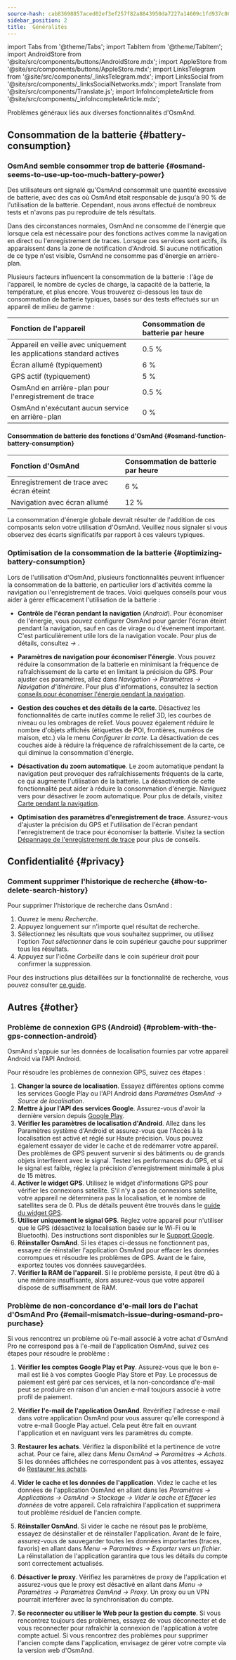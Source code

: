 ```yaml
---
source-hash: cab83698857aced02ef3ef257f82a8843950da7227a14609c1fd937c86c5c499
sidebar_position: 2
title:  Généralités
---
```


import Tabs from '@theme/Tabs';
import TabItem from '@theme/TabItem';
import AndroidStore from '@site/src/components/buttons/AndroidStore.mdx';
import AppleStore from '@site/src/components/buttons/AppleStore.mdx';
import LinksTelegram from '@site/src/components/_linksTelegram.mdx';
import LinksSocial from '@site/src/components/_linksSocialNetworks.mdx';
import Translate from '@site/src/components/Translate.js';
import InfoIncompleteArticle from '@site/src/components/_infoIncompleteArticle.mdx';

Problèmes généraux liés aux diverses fonctionnalités d'OsmAnd.

## Consommation de la batterie {#battery-consumption}

### OsmAnd semble consommer trop de batterie {#osmand-seems-to-use-up-too-much-battery-power}

Des utilisateurs ont signalé qu'OsmAnd consommait une quantité excessive de batterie, avec des cas où OsmAnd était responsable de jusqu'à 90 % de l'utilisation de la batterie. Cependant, nous avons effectué de nombreux tests et n'avons pas pu reproduire de tels résultats.  

Dans des circonstances normales, OsmAnd ne consomme de l'énergie que lorsque cela est nécessaire pour des fonctions actives comme la navigation en direct ou l'enregistrement de traces. Lorsque ces services sont actifs, ils apparaissent dans la zone de notification d'Android. Si aucune notification de ce type n'est visible, OsmAnd ne consomme pas d'énergie en arrière-plan.  

Plusieurs facteurs influencent la consommation de la batterie : l'âge de l'appareil, le nombre de cycles de charge, la capacité de la batterie, la température, et plus encore. Vous trouverez ci-dessous les taux de consommation de batterie typiques, basés sur des tests effectués sur un appareil de milieu de gamme :

| Fonction de l'appareil | Consommation de batterie par heure |
| :--- | :--- |
| Appareil en veille avec uniquement les applications standard actives | 0.5 % |
| Écran allumé (typiquement) | 6 % |
| GPS actif (typiquement) | 5 % |
| OsmAnd en arrière-plan pour l'enregistrement de trace | 0.5 % |
| OsmAnd n'exécutant aucun service en arrière-plan | 0 % |

#### Consommation de batterie des fonctions d'OsmAnd {#osmand-function-battery-consumption}

| Fonction d'OsmAnd | Consommation de batterie par heure |
| :--- | :--- |
| Enregistrement de trace avec écran éteint | 6 % |
| Navigation avec écran allumé | 12 % |

La consommation d'énergie globale devrait résulter de l'addition de ces composants selon votre utilisation d'OsmAnd. Veuillez nous signaler si vous observez des écarts significatifs par rapport à ces valeurs typiques.


### Optimisation de la consommation de la batterie {#optimizing-battery-consumption}

Lors de l'utilisation d'OsmAnd, plusieurs fonctionnalités peuvent influencer la consommation de la batterie, en particulier lors d'activités comme la navigation ou l'enregistrement de traces. Voici quelques conseils pour vous aider à gérer efficacement l'utilisation de la batterie :

- **Contrôle de l'écran pendant la navigation** (*Android*). Pour économiser de l'énergie, vous pouvez configurer OsmAnd pour garder l'écran éteint pendant la navigation, sauf en cas de virage ou d'événement important. C'est particulièrement utile lors de la navigation vocale. Pour plus de détails, consultez *<Translate android="true" ids="shared_string_menu,configure_profile,general_settings_2"/> → [<Translate android="true" ids="screen_control"/>](../navigation/guidance/voice-navigation.md#screen-control)*.

- **Paramètres de navigation pour économiser l'énergie**. Vous pouvez réduire la consommation de la batterie en minimisant la fréquence de rafraîchissement de la carte et en limitant la précision du GPS. Pour ajuster ces paramètres, allez dans *Navigation → Paramètres → Navigation d'itinéraire*. Pour plus d'informations, consultez la section [conseils pour économiser l'énergie pendant la navigation](../navigation/setup/route-navigation.md#power-saving-tips).

- **Gestion des couches et des détails de la carte**. Désactivez les fonctionnalités de carte inutiles comme le relief 3D, les courbes de niveau ou les ombrages de relief. Vous pouvez également réduire le nombre d'objets affichés (étiquettes de POI, frontières, numéros de maison, etc.) via le menu *Configurer la carte*. La désactivation de ces couches aide à réduire la fréquence de rafraîchissement de la carte, ce qui diminue la consommation d'énergie.

- **Désactivation du zoom automatique**. Le zoom automatique pendant la navigation peut provoquer des rafraîchissements fréquents de la carte, ce qui augmente l'utilisation de la batterie. La désactivation de cette fonctionnalité peut aider à réduire la consommation d'énergie. Naviguez vers *<Translate android="true" ids="shared_string_menu,shared_string_settings,application_profiles,routing_settings_2,map_during_navigation"/>* pour désactiver le zoom automatique. Pour plus de détails, visitez [Carte pendant la navigation](../navigation/guidance/map-during-navigation.md).

- **Optimisation des paramètres d'enregistrement de trace**. Assurez-vous d'ajuster la précision du GPS et l'utilisation de l'écran pendant l'enregistrement de trace pour économiser la batterie. Visitez la section [Dépannage de l'enregistrement de trace](../troubleshooting/track-recording-issues.md) pour plus de conseils.


## Confidentialité {#privacy}

<!--
Privacy related issues (delete history / check internet usage / permissions).
-->

### Comment supprimer l'historique de recherche {#how-to-delete-search-history}

Pour supprimer l'historique de recherche dans OsmAnd :

1. Ouvrez le menu *Recherche*.
2. Appuyez longuement sur n'importe quel résultat de recherche.
3. Sélectionnez les résultats que vous souhaitez supprimer, ou utilisez l'option *Tout sélectionner* dans le coin supérieur gauche pour supprimer tous les résultats.
4. Appuyez sur l'icône *Corbeille* dans le coin supérieur droit pour confirmer la suppression.

Pour des instructions plus détaillées sur la fonctionnalité de recherche, vous pouvez consulter [ce guide](../search/search-history.md).


## Autres {#other}

### Problème de connexion GPS (Android) {#problem-with-the-gps-connection-android}

OsmAnd s'appuie sur les données de localisation fournies par votre appareil Android via l'API Android.  

Pour résoudre les problèmes de connexion GPS, suivez ces étapes :

1. **Changer la source de localisation**. Essayez différentes options comme les services Google Play ou l'API Android dans *Paramètres OsmAnd → Source de localisation*.
2. **Mettre à jour l'API des services Google**. Assurez-vous d'avoir la dernière version depuis [Google Play](https://play.google.com/store/apps/details?id=com.google.android.gms&hl=en&gl=US).
3. **Vérifier les paramètres de localisation d'Android**. Allez dans les Paramètres système d'Android et assurez-vous que l'Accès à la localisation est activé et réglé sur Haute précision. Vous pouvez également essayer de vider le cache et de redémarrer votre appareil. Des problèmes de GPS peuvent survenir si des bâtiments ou de grands objets interfèrent avec le signal. Testez les performances du GPS, et si le signal est faible, réglez la précision d'enregistrement minimale à plus de 15 mètres.
4. **Activer le widget GPS**. Utilisez le widget d'informations GPS pour vérifier les connexions satellite. S'il n'y a pas de connexions satellite, votre appareil ne déterminera pas la localisation, et le nombre de satellites sera de 0. Plus de détails peuvent être trouvés dans le [guide du widget GPS](../widgets/info-widgets.md#gps-info).
5. **Utiliser uniquement le signal GPS**. Réglez votre appareil pour n'utiliser que le GPS (désactivez la localisation basée sur le Wi-Fi ou le Bluetooth). Des instructions sont disponibles sur le [Support Google](https://support.google.com/android/answer/3467281?hl=en).
6. **Réinstaller OsmAnd**. Si les étapes ci-dessus ne fonctionnent pas, essayez de réinstaller l'application OsmAnd pour effacer les données corrompues et résoudre les problèmes de GPS. Avant de le faire, exportez toutes vos données sauvegardées.
7. **Vérifier la RAM de l'appareil**. Si le problème persiste, il peut être dû à une mémoire insuffisante, alors assurez-vous que votre appareil dispose de suffisamment de RAM.


### Problème de non-concordance d'e-mail lors de l'achat d'OsmAnd Pro {#email-mismatch-issue-during-osmand-pro-purchase}

<!-- ???
or this title:
### Resolving payment account and app email sync issues in OsmAnd {#resolving-payment-account-and-app-email-sync-issues-in-osmand}
-->

Si vous rencontrez un problème où l'e-mail associé à votre achat d'OsmAnd Pro ne correspond pas à l'e-mail de l'application OsmAnd, suivez ces étapes pour résoudre le problème :

1. **Vérifier les comptes Google Play et Pay**. Assurez-vous que le bon e-mail est lié à vos comptes Google Play Store et Pay. Le processus de paiement est géré par ces services, et la non-concordance d'e-mail peut se produire en raison d'un ancien e-mail toujours associé à votre profil de paiement.

2. **Vérifier l'e-mail de l'application OsmAnd**. Revérifiez l'adresse e-mail dans votre application OsmAnd pour vous assurer qu'elle correspond à votre e-mail Google Play actuel. Cela peut être fait en ouvrant l'application et en naviguant vers les paramètres du compte.

3. **Restaurer les achats**. Vérifiez la disponibilité et la pertinence de votre achat. Pour ce faire, allez dans *Menu OsmAnd → Paramètres → Achats*. Si les données affichées ne correspondent pas à vos attentes, essayez de [Restaurer les achats](./purchases_payments.md#how-to-buy-and-restore-osmand-in-the-huawei-appgallery-without-huawei-mobile-services).

4. **Vider le cache et les données de l'application**. Videz le cache et les données de l'application OsmAnd en allant dans les *Paramètres → Applications → OsmAnd → Stockage → Vider le cache et Effacer les données* de votre appareil. Cela rafraîchira l'application et supprimera tout problème résiduel de l'ancien compte.

5. **Réinstaller OsmAnd**. Si vider le cache ne résout pas le problème, essayez de désinstaller et de réinstaller l'application. Avant de le faire, assurez-vous de sauvegarder toutes les données importantes (traces, favoris) en allant dans *Menu → Paramètres → Exporter vers un fichier*. La réinstallation de l'application garantira que tous les détails du compte sont correctement actualisés.

6. **Désactiver le proxy**. Vérifiez les paramètres de proxy de l'application et assurez-vous que le proxy est désactivé en allant dans *Menu → Paramètres → Paramètres OsmAnd → Proxy*. Un proxy ou un VPN pourrait interférer avec la synchronisation du compte.

7. **Se reconnecter ou utiliser le Web pour la gestion du compte**. Si vous rencontrez toujours des problèmes, essayez de vous déconnecter et de vous reconnecter pour rafraîchir la connexion de l'application à votre compte actuel. Si vous rencontrez des problèmes pour supprimer l'ancien compte dans l'application, envisagez de gérer votre compte via la version web d'OsmAnd.